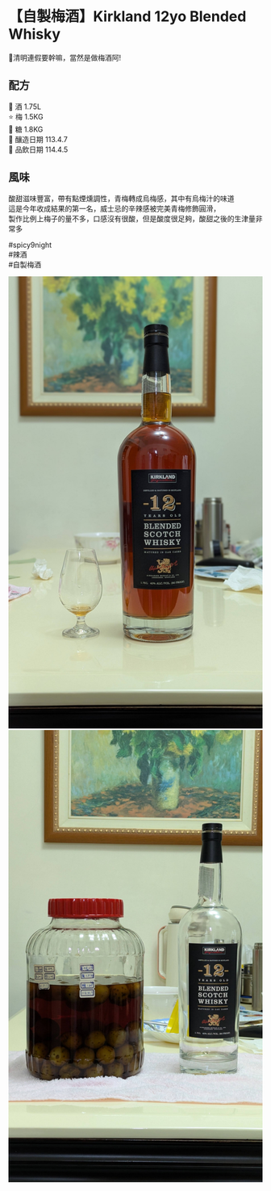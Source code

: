 # 【自製梅酒】Kirkland 12yo Blended Whisky

🎉清明連假要幹嘛，當然是做梅酒阿!

## 配方
🍹 酒 1.75L  
⭐ 梅 1.5KG  
🍬 糖 1.8KG  
📅 釀造日期 113.4.7  
🥂 品飲日期 114.4.5

## 風味
酸甜滋味豐富，帶有點煙燻調性，青梅轉成烏梅感，其中有烏梅汁的味道  
這是今年收成結果的第一名，威士忌的辛辣感被完美青梅修飾圓滑，  
製作比例上梅子的量不多，口感沒有很酸，但是酸度很足夠，酸甜之後的生津量非常多   



#spicy9night  
#辣酒  
#自製梅酒


![梅酒照片](./1.jpg)
![梅酒照片](./2.jpg)
